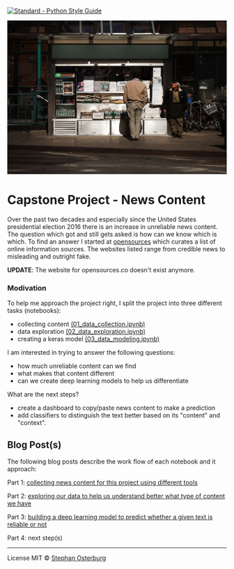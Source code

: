 <a href="https://www.python.org/dev/peps/"><img src="https://img.shields.io/badge/code_style-standard-brightgreen.svg" alt="Standard - Python Style Guide"></a>

<center><img src='images/newsstand.jpg'></center>

# Capstone Project - News Content

Over the past two decades and especially since the United States presidential election 2016 there is an increase in unreliable news content. The question which got and still gets asked is how can we know which is which. To find an answer I started at [opensources](http://www.opensources.co/) which curates a list of online information sources. The websites listed range from credible news to misleading and outright fake.

__UPDATE__: The website for opensources.co doesn't exist anymore.

### Modivation

To help me approach the project right, I split the project into three different tasks (notebooks):

+ collecting content [(01_data_collection.ipynb)](01_data_collection.ipynb)
+ data exploration [(02_data_exploration.ipynb)](02_data_exploration.ipynb)
+ creating a keras model [(03_data_modeling.ipynb)](03_data_modeling.ipynb)

I am interested in trying to answer the following questions:

+ how much unreliable content can we find
+ what makes that content different
+ can we create deep learning models to help us differentiate

What are the next steps?

+ create a dashboard to copy/paste news content to make a prediction
+ add classifiers to distinguish the text better based on its "content" and "context".

## Blog Post(s)

The following blog posts describe the work flow of each notebook and it approach:

Part 1: [collecting news content for this project using different tools](https://data-ocean.github.io/text_classification_part_1/)

Part 2: [exploring our data to help us understand better what type of content we have](https://data-ocean.github.io/text_classification_part_2/)

Part 3: [building a deep learning model to predict whether a given text is reliable or not](https://data-ocean.github.io/text_classification_part_3/)

Part 4: next step(s)

---

License MIT © [Stephan Osterburg](https://stephanosterburg.github.io)
